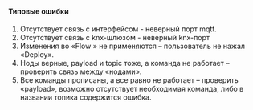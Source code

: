 

#### Типовые ошибки

1. Отсутствует связь с интерфейсом - неверный порт mqtt.
2. Отсутствует связь с knx-шлюзом - неверный knx-порт
3. Изменения во «Flow » не применяются – пользователь не нажал «Deploy».
4. Ноды верные, payload и topic тоже, а команда не работает – проверить связь между «нодами».
5. Все команды прописаны, а все равно не работает – проверить «payload», возможно отсутствует необходимая команда, либо в названии топика содержится ошибка.



